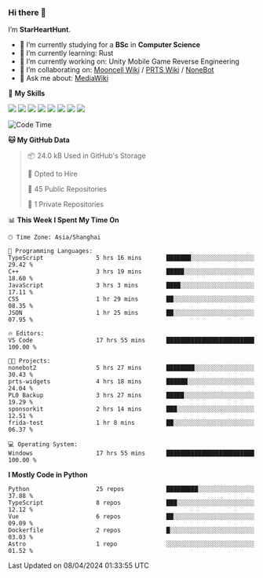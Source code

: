 ### Hi there 👋

I’m **StarHeartHunt**.

- 🏫 I’m currently studying for a **BSc** in **Computer Science**
- 🌱 I’m currently learning: Rust
- 🔭 I’m currently working on: Unity Mobile Game Reverse Engineering
- 👯 I’m collaborating on: [Mooncell Wiki](https://fgo.wiki/) / [PRTS Wiki](http://prts.wiki/) / [NoneBot](https://github.com/nonebot)
- 💬 Ask me about: [MediaWiki](https://www.mediawiki.org)

🌟 **My Skills**

![](https://img.shields.io/badge/-Python-3e74a2?style=flat-square&logo=Python&logoColor=fff)
![](https://img.shields.io/badge/-Node.js-339933?style=flat-square&logo=node.js&logoColor=fff)
![](https://img.shields.io/badge/-Vue-4fc08d?style=flat-square&logo=vue.js&logoColor=fff)
![](https://img.shields.io/badge/-React-2d98ce?style=flat-square&logo=React&logoColor=fff)
![](https://img.shields.io/badge/-TypeScript-3178C6?style=flat-square&logo=TypeScript&logoColor=fff)
![](https://img.shields.io/badge/-Docker-2496ED?style=flat-square&logo=Docker&logoColor=fff)
![](https://img.shields.io/badge/-Linux-000000?style=flat-square&logo=Linux&logoColor=fff)
![](https://img.shields.io/badge/-Dotnet-512bd4?style=flat-square&logo=.net&logoColor=fff)

<!--START_SECTION:waka-->
![Code Time](http://img.shields.io/badge/Code%20Time-945%20hrs%2022%20mins-blue)

**🐱 My GitHub Data** 

> 📦 24.0 kB Used in GitHub's Storage 
 > 
> 💼 Opted to Hire
 > 
> 📜 45 Public Repositories 
 > 
> 🔑 1 Private Repositories 
 > 
📊 **This Week I Spent My Time On** 

```text
🕑︎ Time Zone: Asia/Shanghai

💬 Programming Languages: 
TypeScript               5 hrs 16 mins       ███████░░░░░░░░░░░░░░░░░░   29.42 % 
C++                      3 hrs 19 mins       █████░░░░░░░░░░░░░░░░░░░░   18.60 % 
JavaScript               3 hrs 3 mins        ████░░░░░░░░░░░░░░░░░░░░░   17.11 % 
CSS                      1 hr 29 mins        ██░░░░░░░░░░░░░░░░░░░░░░░   08.35 % 
JSON                     1 hr 25 mins        ██░░░░░░░░░░░░░░░░░░░░░░░   07.95 % 

🔥 Editors: 
VS Code                  17 hrs 55 mins      █████████████████████████   100.00 % 

🐱‍💻 Projects: 
nonebot2                 5 hrs 27 mins       ████████░░░░░░░░░░░░░░░░░   30.43 % 
prts-widgets             4 hrs 18 mins       ██████░░░░░░░░░░░░░░░░░░░   24.04 % 
PL0 Backup               3 hrs 27 mins       █████░░░░░░░░░░░░░░░░░░░░   19.29 % 
sponsorkit               2 hrs 14 mins       ███░░░░░░░░░░░░░░░░░░░░░░   12.51 % 
frida-test               1 hr 8 mins         ██░░░░░░░░░░░░░░░░░░░░░░░   06.37 % 

💻 Operating System: 
Windows                  17 hrs 55 mins      █████████████████████████   100.00 % 
```

**I Mostly Code in Python** 

```text
Python                   25 repos            █████████░░░░░░░░░░░░░░░░   37.88 % 
TypeScript               8 repos             ███░░░░░░░░░░░░░░░░░░░░░░   12.12 % 
Vue                      6 repos             ██░░░░░░░░░░░░░░░░░░░░░░░   09.09 % 
Dockerfile               2 repos             █░░░░░░░░░░░░░░░░░░░░░░░░   03.03 % 
Astro                    1 repo              ░░░░░░░░░░░░░░░░░░░░░░░░░   01.52 % 
```




 Last Updated on 08/04/2024 01:33:55 UTC
<!--END_SECTION:waka-->
